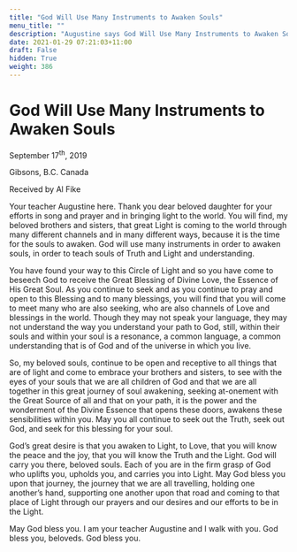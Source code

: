 ```yaml
---
title: "God Will Use Many Instruments to Awaken Souls"
menu_title: ""
description: "Augustine says God Will Use Many Instruments to Awaken Souls"
date: 2021-01-29 07:21:03+11:00
draft: False
hidden: True
weight: 386
---
```

# God Will Use Many Instruments to Awaken Souls

September 17<sup>th</sup>, 2019

Gibsons, B.C. Canada

Received by Al Fike


Your teacher Augustine here. Thank you dear beloved daughter for your efforts in song and prayer and in bringing light to the world. You will find, my beloved brothers and sisters, that great Light is coming to the world through many different channels and in many different ways, because it is the time for the souls to awaken. God will use many instruments in order to awaken souls, in order to teach souls of Truth and Light and understanding. 

You have found your way to this Circle of Light and so you have come to beseech God to receive the Great Blessing of Divine Love, the Essence of His Great Soul. As you continue to seek and as you continue to pray and open to this Blessing and to many blessings, you will find that you will come to meet many who are also seeking, who are also channels of Love and blessings in the world. Though they may not speak your language, they may not understand the way you understand your path to God, still, within their souls and within your soul is a resonance, a common language, a common understanding that is of God and of the universe in which you live. 

So, my beloved souls, continue to be open and receptive to all things that are of light and come to embrace your brothers and sisters, to see with the eyes of your souls that we are all children of God and that we are all together in this great journey of soul awakening, seeking at-onement with the Great Source of all and that on your path, it is the power and the wonderment of the Divine Essence that opens these doors, awakens these sensibilities within you. May you all continue to seek out the Truth, seek out God, and seek for this blessing for your soul. 

God’s great desire is that you awaken to Light, to Love, that you will know the peace and the joy, that you will know the Truth and the Light. God will carry you there, beloved souls. Each of you are in the firm grasp of God who uplifts you, upholds you, and carries you into Light. May God bless you upon that journey, the journey that we are all travelling, holding one another’s hand, supporting one another upon that road and coming to that place of Light through our prayers and our desires and our efforts to be in the Light. 

May God bless you. I am your teacher Augustine and I walk with you. God bless you, beloveds. God bless you.